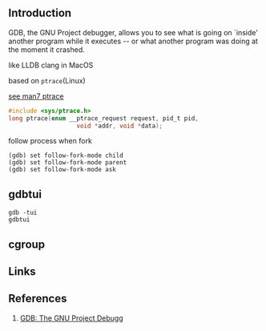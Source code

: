 ## Introduction

GDB, the GNU Project debugger, allows you to see what is going on `inside' another program while it executes -- or what another program was doing at the moment it crashed.


like LLDB clang in MacOS


based on `ptrace`(Linux)

[see man7 ptrace](https://man7.org/linux/man-pages/man2/ptrace.2.html)



```c
#include <sys/ptrace.h>
long ptrace(enum __ptrace_request request, pid_t pid,
                   void *addr, void *data);
```



follow process when fork
```shell
(gdb) set follow-fork-mode child 
(gdb) set follow-fork-mode parent 
(gdb) set follow-fork-mode ask 
```


## gdbtui


```shell
gdb -tui
gdbtui
```




## cgroup


## Links



## References

1. [GDB: The GNU Project Debugg](http://www.sourceware.org/gdb/)

